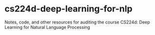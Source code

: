 # cs224d-deep-learning-for-nlp
Notes, code, and other resources for auditing the course CS224d: Deep Learning for Natural Language Processing
